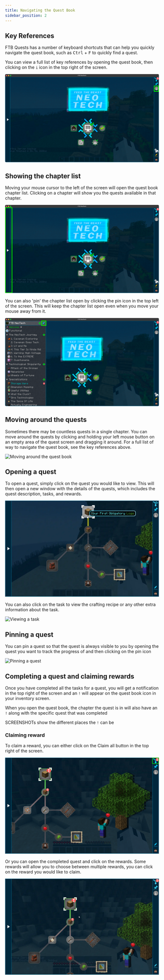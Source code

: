 ```yaml
---
title: Navigating the Quest Book
sidebar_position: 2
---
```


## Key References
FTB Quests has a number of keyboard shortcuts that can help you quickly navigate the quest book, such as <kbd>Ctrl</kbd> + <kbd>F</kbd>
to quickly find a quest.

You can view a full list of key references by opening the quest book, then clicking on the `i` icon in the top right of the screen.

![Key References](../../../../_assets/images/quests/key-reference.webp)

## Showing the chapter list
Moving your mouse cursor to the left of the screen will open the quest book chapter list. Clicking on a chapter will show you the quests available in that chapter.

![Chapter sidebar minimized](../../../../_assets/images/quests/chapter-sidebar-min.webp)

You can also 'pin' the chapter list open by clicking the pin icon in the top left of the screen. This will keep the chapter list open even when you move your mouse away from it.

![Pin chapter sidebar](../../../../_assets/images/quests/chapter-sidebar-pin.webp)

## Moving around the quests
Sometimes there may be countless quests in a single chapter. You can move around the quests by clicking and holding your left mouse button on an empty area of the quest screen
and dragging it around. For a full list of way to navigate the quest book, see the key references above.

![Moving around the quest book](../../../../_assets/images/quests/moving-around-quests.webp)

## Opening a quest
To open a quest, simply click on the quest you would like to view. This will then open a new window with the details of the quests, which includes the quest description, tasks, and rewards.

![Opening a quest](../../../../_assets/images/quests/opening-a-quest.webp)

You can also click on the task to view the crafting recipe or any other extra information about the task.

![Viewing a task](../../../../_assets/images/quests/viewing-a-task.webp)

## Pinning a quest
You can pin a quest so that the quest is always visible to you by opening the quest you want to track the progress of and then clicking on the pin icon

![Pinning a quest](../../../../_assets/images/quests/pinning-a-quest.webp)

## Completing a quest and claiming rewards
Once you have completed all the tasks for a quest, you will get a notification in the top right of the screen and an `!` will appear on the quest book icon in your inventory screen.

When you open the quest book, the chapter the quest is in will also have an `!` along with the specific quest that was completed

SCREENSHOTs show the different places the `!` can be

### Claiming reward

To claim a reward, you can either click on the Claim all button in the top right of the screen.

![Claiming a reward](../../../../_assets/images/quests/claim-all-rewards.webp)

Or you can open the completed quest and click on the rewards.
Some rewards will allow you to choose between multiple rewards, you can click on the reward you would like to claim.

![Claiming a reward](../../../../_assets/images/quests/claim-rewards.webp)
